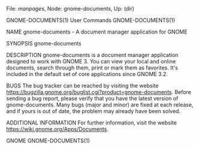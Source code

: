 File: *manpages*,  Node: gnome-documents,  Up: (dir)

GNOME-DOCUMENTS(1)               User Commands              GNOME-DOCUMENTS(1)



NAME
       gnome-documents - A document manager application for GNOME

SYNOPSIS
       gnome-documents

DESCRIPTION
       gnome-documents is a document manager application designed to work with
       GNOME 3. You can view your local and online documents, search through
       them, print or mark them as favorites. It's included in the default set
       of core applications since GNOME 3.2.

BUGS
       The bug tracker can be reached by visiting the website
       https://bugzilla.gnome.org/buglist.cgi?product=gnome-documents. Before
       sending a bug report, please verify that you have the latest version of
       gnome-documents. Many bugs (major and minor) are fixed at each release,
       and if yours is out of date, the problem may already have been solved.

ADDITIONAL INFORMATION
       For further information, visit the website
       https://wiki.gnome.org/Apps/Documents.



GNOME                                                       GNOME-DOCUMENTS(1)
